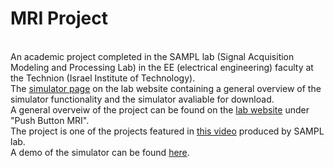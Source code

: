 # MRI Project
<br>
An academic project completed in the SAMPL lab (Signal Acquisition Modeling and Processing Lab) in the EE (electrical engineering) faculty at the Technion (Israel Institute of Technology).<br>
The <a href="http://webee.technion.ac.il/Sites/People/YoninaEldar/software_det19.php">simulator page</a> on the lab website containing a general overview of the simulator functionality and the simulator avaliable for download.<br>
A general overveiw of the project can be found on the <a href="http://www.sampl.technion.ac.il/projects-complete.php?kp=12015">lab website</a> under "Push Button MRI".<br>
The project is one of the projects featured in <a href="http://www.youtube.com/watch?v=HPm2_j5pvLw">this video</a> produced by SAMPL lab.<br>
A demo of the simulator can be found <a href="https://www.youtube.com/watch?v=dBIiCdpBt58">here</a>.


